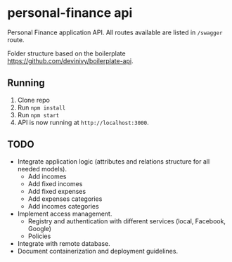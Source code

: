 # personal-finance api

Personal Finance application API. All routes available are listed in `/swagger` route.

Folder structure based on the boilerplate https://github.com/devinivy/boilerplate-api.

## Running
1. Clone repo
2. Run `npm install`
3. Run `npm start`
4. API is now running at `http://localhost:3000`.

## TODO
- Integrate application logic (attributes and relations structure for all needed models).
    - Add incomes
    - Add fixed incomes
    - Add fixed expenses
    - Add expenses categories
    - Add incomes categories
- Implement access management.
    - Registry and authentication with different services (local, Facebook, Google)
    - Policies
- Integrate with remote database.
- Document containerization and deployment guidelines.